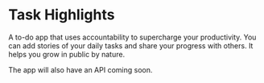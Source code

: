 # Task Highlights

A to-do app that uses accountability to supercharge your productivity.
You can add stories of your daily tasks and share your progress with others.
It helps you grow in public by nature.

The app will also have an API coming soon.
